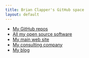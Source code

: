 ```yaml
---
title: Brian Clapper's GitHub space
layout: default
---
```


* [My GitHub repos][]
* [All my open source software][]
* [My main web site][]
* [My consulting company][]
* [My blog][]

[My GitHub repos]: http://github.com/bmc/
[My main web site]: http://www.clapper.org/bmc/
[My consulting company]: http://www.ardentex.com/
[My blog]: http://brizzled.clapper.org/
[All my open source software]: http://www.clapper.org/sofware/
